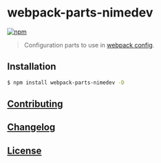 # webpack-parts-nimedev
[![npm][npm-image]][npm-url]

[npm-image]: https://img.shields.io/npm/v/webpack-parts-nimedev.svg
[npm-url]: https://npmjs.org/package/webpack-parts-nimedev

> Configuration parts to use in [webpack config](https://webpack.js.org/configuration/).


## Installation

```sh
$ npm install webpack-parts-nimedev -D
```


## [Contributing](CONTRIBUTING.md)


## [Changelog](CHANGELOG.md)


## [License](LICENSE.md)
